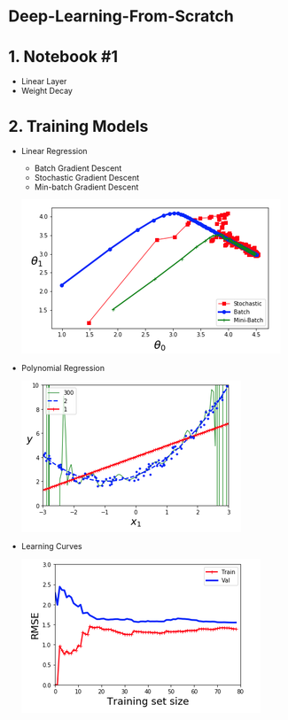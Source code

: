 # Deep-Learning-From-Scratch

# 1. Notebook #1

- Linear Layer 
- Weight Decay

# 2. Training Models

- Linear Regression 

  - Batch Gradient Descent 
  - Stochastic Gradient Descent 
  - Min-batch Gradient Descent 

  ![image-20200214211719397](imgs/linear_regression_comparison.png)

- Polynomial Regression

  ![image-20200214212717763](imgs/degrees_poly.png)

- Learning Curves 

  ![image-20200214212033243](imgs/learning_curves.png)